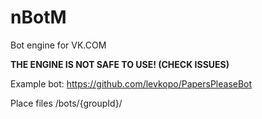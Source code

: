 # nBotM
Bot engine for VK.COM

**THE ENGINE IS NOT SAFE TO USE! (CHECK ISSUES)**

Example bot: https://github.com/levkopo/PapersPleaseBot

Place files /bots/{groupId}/
